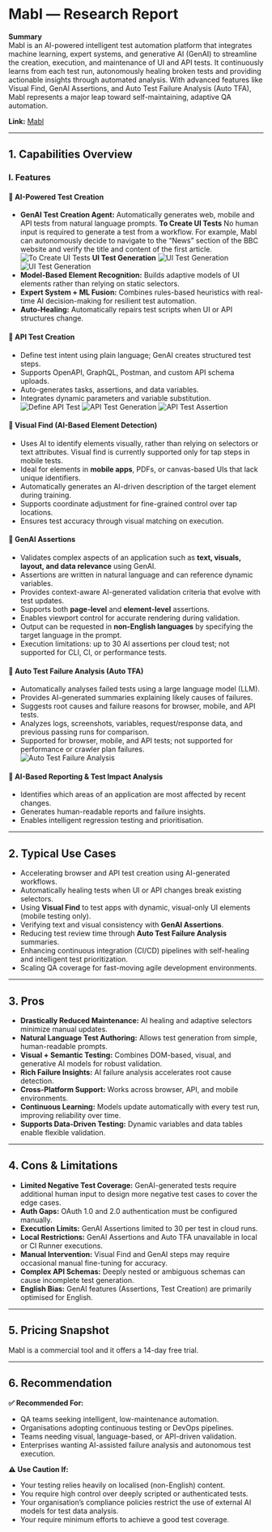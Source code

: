 # Mabl — Research Report

**Summary**  
Mabl is an AI-powered intelligent test automation platform that integrates machine learning, expert systems, and generative AI (GenAI) to streamline the creation, execution, and maintenance of UI and API tests. It continuously learns from each test run, autonomously healing broken tests and providing actionable insights through automated analysis. With advanced features like Visual Find, GenAI Assertions, and Auto Test Failure Analysis (Auto TFA), Mabl represents a major leap toward self-maintaining, adaptive QA automation.

**Link:** [Mabl](https://help.mabl.com/hc/en-us/articles/26881384186004-How-mabl-enhances-your-testing-with-AI)

---

## 1. Capabilities Overview

### I. Features

#### 🔹 AI-Powered Test Creation
- **GenAI Test Creation Agent:** Automatically generates web, mobile and API tests from natural language prompts.
  **To Create UI Tests**
  No human input is required to generate a test from a workflow. For example, Mabl can autonomously decide to navigate to the “News” section of the BBC website and verify the title and content of the first article.
  ![To Create UI Tests](https://github.com/XChenscottlogic/AI-Testing-Experiment/blob/Xin-branch/Mabl/Screenshot%20Generate%20Steps.png)
  **UI Test Generation**
  ![UI Test Generation](https://github.com/XChenscottlogic/AI-Testing-Experiment/blob/Xin-branch/Mabl/Screenshot%20UI%20Test%20Generation%201.png)
  ![UI Test Generation](https://github.com/XChenscottlogic/AI-Testing-Experiment/blob/Xin-branch/Mabl/Screenshot%20UI%20Test%20Generation%202.png)
- **Model-Based Element Recognition:** Builds adaptive models of UI elements rather than relying on static selectors.  
- **Expert System + ML Fusion:** Combines rules-based heuristics with real-time AI decision-making for resilient test automation.  
- **Auto-Healing:** Automatically repairs test scripts when UI or API structures change.  

#### 🔹 API Test Creation
- Define test intent using plain language; GenAI creates structured test steps.  
- Supports OpenAPI, GraphQL, Postman, and custom API schema uploads.  
- Auto-generates tasks, assertions, and data variables.  
- Integrates dynamic parameters and variable substitution.
![Define API Test](https://github.com/XChenscottlogic/AI-Testing-Experiment/blob/Xin-branch/Mabl/Screenshot%20Create%20API%20testing.png)
![API Test Generation](https://github.com/XChenscottlogic/AI-Testing-Experiment/blob/Xin-branch/Mabl/Screenshot%20AI%20Generation%20for%20API%20test.png)
![API Test Assertion](https://github.com/XChenscottlogic/AI-Testing-Experiment/blob/Xin-branch/Mabl/Screenshot%20Generated%20Assertions.png)

#### 🔹 Visual Find (AI-Based Element Detection)
- Uses AI to identify elements visually, rather than relying on selectors or text attributes. Visual find is currently supported only for tap steps in mobile tests. 
- Ideal for elements in **mobile apps**, PDFs, or canvas-based UIs that lack unique identifiers.  
- Automatically generates an AI-driven description of the target element during training.  
- Supports coordinate adjustment for fine-grained control over tap locations.  
- Ensures test accuracy through visual matching on execution.  

#### 🔹 GenAI Assertions
- Validates complex aspects of an application such as **text, visuals, layout, and data relevance** using GenAI.  
- Assertions are written in natural language and can reference dynamic variables.  
- Provides context-aware AI-generated validation criteria that evolve with test updates.  
- Supports both **page-level** and **element-level** assertions.  
- Enables viewport control for accurate rendering during validation.  
- Output can be requested in **non-English languages** by specifying the target language in the prompt.  
- Execution limitations: up to 30 AI assertions per cloud test; not supported for CLI, CI, or performance tests.  

#### 🔹 Auto Test Failure Analysis (Auto TFA)
- Automatically analyses failed tests using a large language model (LLM).  
- Provides AI-generated summaries explaining likely causes of failures.  
- Suggests root causes and failure reasons for browser, mobile, and API tests.  
- Analyzes logs, screenshots, variables, request/response data, and previous passing runs for comparison.  
- Supported for browser, mobile, and API tests; not supported for performance or crawler plan failures.  
![Auto Test Failure Analysis](https://github.com/XChenscottlogic/AI-Testing-Experiment/blob/Xin-branch/Mabl/Screenshot%20Analyse%20Test%20Failure.png)


#### 🔹 AI-Based Reporting & Test Impact Analysis
- Identifies which areas of an application are most affected by recent changes.  
- Generates human-readable reports and failure insights.  
- Enables intelligent regression testing and prioritisation.  

---

## 2. Typical Use Cases

- Accelerating browser and API test creation using AI-generated workflows.  
- Automatically healing tests when UI or API changes break existing selectors.  
- Using **Visual Find** to test apps with dynamic, visual-only UI elements (mobile testing only).  
- Verifying text and visual consistency with **GenAI Assertions**.  
- Reducing test review time through **Auto Test Failure Analysis** summaries.  
- Enhancing continuous integration (CI/CD) pipelines with self-healing and intelligent test prioritization.  
- Scaling QA coverage for fast-moving agile development environments.  

---

## 3. Pros

- **Drastically Reduced Maintenance:** AI healing and adaptive selectors minimize manual updates.  
- **Natural Language Test Authoring:** Allows test generation from simple, human-readable prompts.  
- **Visual + Semantic Testing:** Combines DOM-based, visual, and generative AI models for robust validation.  
- **Rich Failure Insights:** AI failure analysis accelerates root cause detection.  
- **Cross-Platform Support:** Works across browser, API, and mobile environments.  
- **Continuous Learning:** Models update automatically with every test run, improving reliability over time.  
- **Supports Data-Driven Testing:** Dynamic variables and data tables enable flexible validation.  

---

## 4. Cons & Limitations

- **Limited Negative Test Coverage:** GenAI-generated tests require additional human input to design more negative test cases to cover the edge cases.
- **Auth Gaps:** OAuth 1.0 and 2.0 authentication must be configured manually.  
- **Execution Limits:** GenAI Assertions limited to 30 per test in cloud runs.  
- **Local Restrictions:** GenAI Assertions and Auto TFA unavailable in local or CI Runner executions.  
- **Manual Intervention:** Visual Find and GenAI steps may require occasional manual fine-tuning for accuracy.  
- **Complex API Schemas:** Deeply nested or ambiguous schemas can cause incomplete test generation. 
- **English Bias:** GenAI features (Assertions, Test Creation) are primarily optimised for English.  

---

## 5. Pricing Snapshot

Mabl is a commercial tool and it offers a 14-day free trial.


---

## 6. Recommendation

**✅ Recommended For:**  
- QA teams seeking intelligent, low-maintenance automation.  
- Organisations adopting continuous testing or DevOps pipelines.  
- Teams needing visual, language-based, or API-driven validation.  
- Enterprises wanting AI-assisted failure analysis and autonomous test execution.  

**⚠️ Use Caution If:**  
- Your testing relies heavily on localised (non-English) content.  
- You require high control over deeply scripted or authenticated tests.  
- Your organisation’s compliance policies restrict the use of external AI models for test data analysis. 
- Your require minimum efforts to achieve a good test coverage. 
